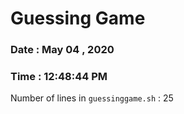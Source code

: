  # Guessing Game 
 ### Date : May 04 , 2020  
 ### Time : 12:48:44 PM 
 Number of lines in ` guessinggame.sh ` :  25
